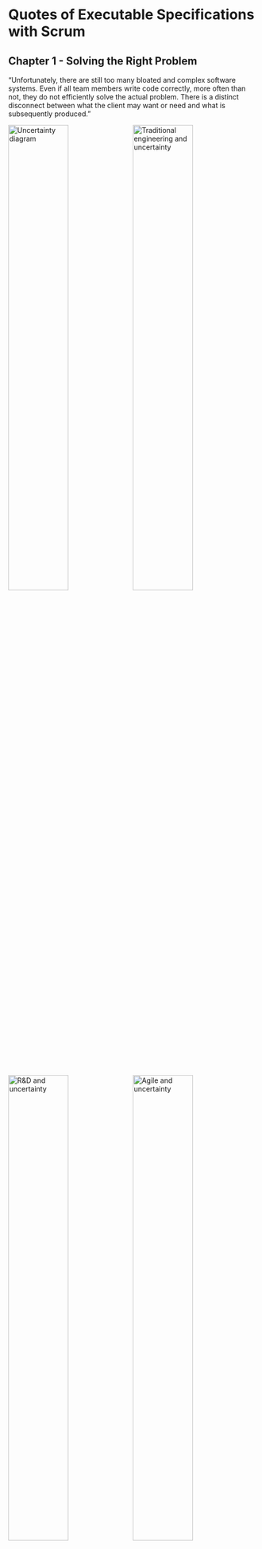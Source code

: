 # Quotes of Executable Specifications with Scrum

## Chapter 1 - Solving the Right Problem

“Unfortunately, there are still too many bloated and complex software systems. Even if all team members write code correctly, more often than not, they do not efficiently solve the actual problem. There is a distinct disconnect between what the client may want or need and what is subsequently produced.”

<img src="uncertainty.png" alt="Uncertainty diagram" width="49%"/>
<img src="uncertainty_traditional_engineering.png" alt="Traditional engineering and uncertainty" width="49%"/>
<img src="uncertainty_rd.png" alt="R&D and uncertainty" width="49%"/>
<img src="uncertainty_agile.png" alt="Agile and uncertainty" width="49%"/>

“Conversely, when almost all the risks are related to the requirements, you are in the position experienced by the majority of software development teams. This is where using an agile framework, such as Scrum, is appropriate.”

## Chapter 2 - Relying on a Stable Foundation

“The most important element of this team is the presence of someone devoted full time to the specification of the software.”

“The second most important element is a development team with devel- opers who have complementary skills and expertise.”

“The third most important element is a product owner who ensures the development team is the ultimate product.”

“The fourth and final element of importance to creating a healthy team is a team that inspects and adapts repeatedly, using prescribed events.”

“Expressing a shared vision is an activity directed by the product owner. It consists mainly of face-to-face meetings with stakeholders. The result is a short, one-line summary of what the software is supposed to be and do.”

“A feature is a piece of high-level functionality that delivers value to one or more stakeholders.”

“The vision, the meaningful common goal, and the high-level features are guardrails because it is unlikely those will change rapidly.”

## Chapter 3 - Discovering Through Short Feedback Loops and Stakeholders’ Desirements

“Deliberate discovery does not happen from the failure itself but rather from understanding the failure, making an improvement, and then trying again.”

“Frequent feedback loops provide you with the ability to correct errors while costs are minimal. It is the responsibility of the team not only to learn about the problem but also to help stakeholders understand what is being built for them.”

“There is a powerful and important feedback loop that occurs when stakeholders have early access to running software. They can experiment with real software, come up with new ideas, and change their minds about old ideas and perceptions.”

“Fulfilling desirements through early and continuous delivery of valuable software can result in sprints that stakeholders want to evaluate.”

## Chapter 4 - Expressing Desirements with User Stories

“As a `<role>`, I want `<desire>` so that `<benefit>`.”
  - Who = role
  - What = desire
  - Why = benefit

“A well-written user story follows the INVEST mnemonic developed by Bill Wake.”
  - **Independent**: A story should stand alone and be self-contained without depending on other stories.
  - **Negotiable**: A story is a placeholder that facilitates conversation and negotiation between the team and stakeholders. At any time, the story can be rewritten or even discarded. A story is not fixed and set in stone, up until it is part of the upcoming sprint.
  - **Valuable**: A story needs to deliver value to the stakeholders (either the end user or the purchaser).
  - **Estimable**: The team needs to be able to roughly estimate the size of the effort to complete the story.
  - **Small**: A story can start its life as a big placeholder. As time goes by and you better understand the intricacies of the desires, the placeholder will be split into smaller stories. When the most important ones are close to being delivered, they need to be small enough so that they can be completed in a single sprint.
  - **Testable**: A story must provide the necessary information to clearly define the acceptance criteria that confirm the story is completed.

## Chapter 5 - Refining User Stories by Grooming the Product Backlog

“The product owner is responsible for ensuring that the product backlog is always in a healthy state. He is the primary interface between the development team and the stakeholders.”

“There is a major difference between a true analyst and a product owner. Product owners represent the business and have the authority to make decisions that affect their product. Typically, an analyst does not have this decision-making authority.”

“Grooming the backlog boils down to a sequence of four activities: ranking, illustrating, sizing, and splitting user stories.”
- Ranking User Stories with a Dot Voting Method
- Illustrating User Stories with Storyboards
- Sizing User Stories Using Comparison
- Splitting User Stories Along Business Values

“Although, according to the development team, the product owner is perceived as the one who decides the ordering of the backlog, it is actually not his decision. He must rely on stakeholders who are the ones who decide the importance of each story.”

“The product owner is a facilitator, not a decider.”

“If user stories help monitor conversations with stakeholders, storyboards help to illustrate expectations rapidly and cheaply.”

“As experience teaches, stakeholders love to envision the software from the user interface standpoint.”

“Only the development team can identify the size of a story.”

“Humans are poor at estimating absolute sizes. However, we are great at assessing relative sizes.”

“The product owner should not plan stories that are bigger than one-half the velocity.”

“You should focus on the perspective of stakeholders by thin slicing stories that favor the business value. Thin slicing is based on evolutionary architecture; it provides stories that implement only a small bit of functionality, but all the way through the architecture layers of the software.”

“In this regard, over the years, experienced practitioners have acknowledged the necessity of structuring the backlog along a two-dimensional collaboration board. This way of organizing the stories to avoid half-baked incremental iterations was initially promoted by Jeff Patton and is now known as story mapping.”

“When a story has gone through the process of grooming, you have reached an important milestone, which is the transition from conversation to confirmation.”

## Chapter 6 - Confirming User Stories with Scenarios

“If user stories and their storyboards help monitor conversations with stakeholders during backlog grooming, the scenarios help to confirm expectations when the team is ready to plan a new sprint.”

“Success criteria establish the conditions of acceptation from the stakeholders’ point of view. Scenarios are the perfect medium for expressing the success criteria.”

“The scenario contains a precondition, an action, and a consequence.”
  - `Given` A precondition is the current state of the software before action is taken.
  - `When` An action is something that is accomplished to perform the behavior of the scenario.
  - `Then` A consequence is the result of the action.

“Triggering a single action is crucial in keeping the state transition simple.”

“Successful teams don’t use raw examples, they refine the specification from them. They extract the essence from the key examples and turn them into a clear and unambiguous definition of what makes the implementation done, without any extraneous detail.”

“It is important to note that the analyst’s competency is related to the specifications and not to how the software will be implemented.”

“The role of business analysts is now more focused and can be summarized as ensuring that all the scenarios illustrating a story are refined and completed in time for the development team.”

“Because designing the technical solution is not the purpose of the specification, you should focus only on writing scenarios that relate to the business rules.”

“‘Why?’ five times, successively, helps the team understand the true root cause of the scenario and easily reformulate it at the business domain level.”

“A feature is a piece of high-level functionality that delivers value to one or more stakeholders.”

## Chapter 7 - Automating Confirmation with Acceptance Tests

“You must turn scenarios into acceptance tests with minimal changes. An acceptance test is only a copy of a scenario in a format suitable for execution on a computer.”

“First and foremost, we want to confirm requirements have been met. These “executable” scenarios are not a quality assurance tool. They are used to prevent defects, not to discover them.”

“these “executable” scenarios do not replace the need to include quality assurance practices, such as exploratory or unit testing.”

“It goes without saying that the widespread approach of creating tests using record-and-playback tools is inappropriate. ... Their main advantage, which is to enable testers to author tests without having to learn how to craft code, is also their main weakness.”

“Acceptance tests represent assumptions stakeholders made during the specification.”

“The red-green-refactor cycle is the core of Test-Driven Development (TDD). It is a widely recognized programming practice popularized by Kent Beck that promotes the notion of writing tests first when programming a piece of code. TDD relies on the repetition of a short development cycle divided into three stages: the red, the green, and the refactor stage.”

“TDD requires programmers to articulate their assumptions using a test case. Programmers must foresee how the functionality will be used by the test case. TDD places constraints on programmers; it requires that they define the interface before deciding on the implementation. TDD tends to lead to better designs.”

“If the development team members are the only ones who understand the result of the translation, they lose the ability to collaborate effectively with stakeholders.”

“To obtain a failing assertion, the tester must design the programming interface and connect the newly created test with it.”

“When connecting the newly created test, the tester focuses first on defining the outside-facing programming interface and only after that does the programmer go on evolving the internal implementation.”

“The natural candidates for this type of design are the testers because they are the ones responsible for creating a failing acceptance test.”

“You must resist this temptation to mix acceptance tests with continuous integration. Because of hardware constraints, this can unduly slow down the code integration.”

“Testing the “executable” scenarios during the nightly build ensures that every morning the team can easily confirm that the software under construction still meets the evolving specifications.”

## Chapter 8 - Addressing Nonfunctional Requirements

“External quality is how well the software carries out its functions at run time, and as such, is not only visible to stakeholders, but is also highly desirable.”

“Internal quality is characteristics of the software barely visible to stakeholders but which simplifies the process of building and evolving the software.”

## Chapter 9 - Conclusion

“If you are going to put time and effort into solving a problem, ensure that you first solve the right problem and then that you solve it properly.”

“To be successful, you must remember that above all else, needs are emergent and constantly evolving. There is no set plan that can and will be successful. Instead, it is a question of constantly being open to changes and uncertainties. It is only when flexibility is embraced that the proper attitude can be taken.”

----
## 參考
- [Executable Specifications with Scrum](http://www.ibchamber.org/wp-content/uploads/2014/09/AWP.Executable.Specifications.with_.Scrum_.Jul_.2013.pdf)
